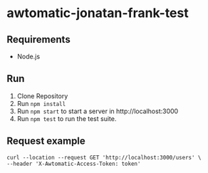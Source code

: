# awtomatic-jonatan-frank-test

## Requirements
* Node.js

## Run
1. Clone Repository
2. Run `npm install`
3. Run `npm start` to start a server in http://localhost:3000
4. Run `npm test` to run the test suite.

## Request example
```
curl --location --request GET 'http://localhost:3000/users' \
--header 'X-Awtomatic-Access-Token: token'
```